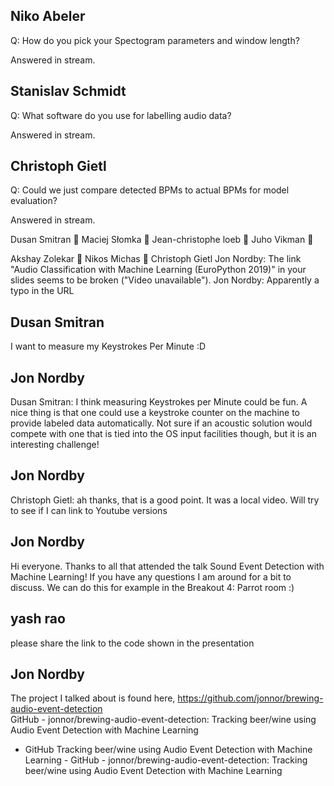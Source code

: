 
## Niko Abeler
Q: How do you pick your Spectogram parameters and window length?

Answered in stream.

## Stanislav Schmidt
Q: What software do you use for labelling audio data?

Answered in stream.

## Christoph Gietl
Q: Could we just compare detected BPMs to actual BPMs for model evaluation?


Answered in stream.

Dusan Smitran
👏
Maciej Słomka
👏
Jean-christophe loeb
👏
Juho Vikman
👏


Akshay Zolekar
👏
Nikos Michas
👏
Christoph Gietl
Jon Nordby: The link "Audio Classification with Machine Learning (EuroPython 2019)" in your slides seems to be broken ("Video unavailable").
Jon Nordby: Apparently a typo in the URL

## Dusan Smitran
I want to measure my Keystrokes Per Minute :D

## Jon Nordby
Dusan Smitran: I think measuring Keystrokes per Minute could be fun. A nice thing is that one could use a keystroke counter on the machine to provide labeled data automatically. Not sure if an acoustic solution would compete with one that is tied into the OS input facilities though, but it is an interesting challenge!

## Jon Nordby
Christoph Gietl: ah thanks, that is a good point. It was a local video. Will try to see if I can link to Youtube versions


## Jon Nordby
Hi everyone. Thanks to all that attended the talk Sound Event Detection with Machine Learning! If you have any questions I am around for a bit to discuss. We can do this for example in the Breakout 4: Parrot room  :)

## yash rao
please share the link to the code shown in the presentation

## Jon Nordby
The project I talked about is found here, https://github.com/jonnor/brewing-audio-event-detection  
GitHub - jonnor/brewing-audio-event-detection: Tracking beer/wine using Audio Event Detection with Machine Learning
 - GitHub
Tracking beer/wine using Audio Event Detection with Machine Learning - GitHub - jonnor/brewing-audio-event-detection: Tracking beer/wine using Audio Event Detection with Machine Learning




